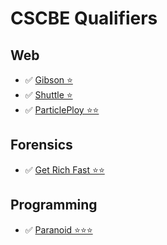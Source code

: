 # CSCBE Qualifiers

## Web

- ✅ [Gibson ⭐](./Web/Gibson/README.md)
- ✅ [Shuttle ⭐](./Web/Shuttle/README.md)
- ✅ [ParticlePloy ⭐⭐](./Web/ParticlePloy/README.md)

## Forensics

- ✅ [Get Rich Fast ⭐⭐](./Forensics/Get_Rich_Fast/README.md)

## Programming

- ✅ [Paranoid ⭐⭐⭐](./Programming/Paranoid/README.md)

